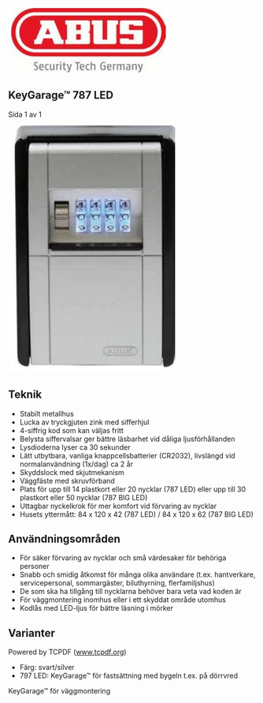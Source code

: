![](_page_0_Picture_0.jpeg)

## **KeyGarage™ 787 LED**

Sida 1 av 1

![](_page_0_Picture_3.jpeg)

## **Teknik**

- Stabilt metallhus
- Lucka av tryckgjuten zink med sifferhjul
- 4-siffrig kod som kan väljas fritt
- Belysta siffervalsar ger bättre läsbarhet vid dåliga ljusförhållanden
- Lysdioderna lyser ca 30 sekunder
- Lätt utbytbara, vanliga knappcellsbatterier (CR2032), livslängd vid normalanvändning (1x/dag) ca 2 år
- Skyddslock med skjutmekanism
- Väggfäste med skruvförband
- Plats för upp till 14 plastkort eller 20 nycklar (787 LED) eller upp till 30 plastkort eller 50 nycklar (787 BIG LED)
- Uttagbar nyckelkrok för mer komfort vid förvaring av nycklar
- Husets yttermått: 84 x 120 x 42 (787 LED) / 84 x 120 x 62 (787 BIG LED)

## **Användningsområden**

- För säker förvaring av nycklar och små värdesaker för behöriga personer
- Snabb och smidig åtkomst för många olika användare (t.ex. hantverkare, servicepersonal, sommargäster, biluthyrning, flerfamiljshus)
- De som ska ha tillgång till nycklarna behöver bara veta vad koden är
- För väggmontering inomhus eller i ett skyddat område utomhus
- Kodlås med LED-ljus för bättre läsning i mörker

## **Varianter**

Powered by TCPDF (www.tcpdf.org)

- Färg: svart/silver
- 797 LED: KeyGarage™ för fastsättning med bygeln t.ex. på dörrvred

KeyGarage™ för väggmontering
